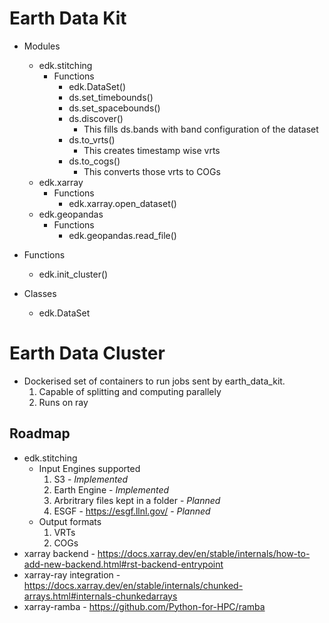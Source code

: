 # Earth Data Kit

* Modules
  * edk.stitching
    * Functions
      - edk.DataSet()
      - ds.set_timebounds()
      - ds.set_spacebounds()
      - ds.discover()
        * This fills ds.bands with band configuration of the dataset
      - ds.to_vrts()
        * This creates timestamp wise vrts
      - ds.to_cogs()
        * This converts those vrts to COGs
  * edk.xarray
    * Functions
      - edk.xarray.open_dataset()
  * edk.geopandas
    * Functions
      - edk.geopandas.read_file()

* Functions
  * edk.init_cluster()
* Classes
  * edk.DataSet

# Earth Data Cluster
* Dockerised set of containers to run jobs sent by earth_data_kit.
  1. Capable of splitting and computing parallely
  2. Runs on ray

## Roadmap
* edk.stitching
  * Input Engines supported
    1. S3 - *Implemented*
    2. Earth Engine - *Implemented*
    3. Arbritrary files kept in a folder - *Planned*
    4. ESGF - https://esgf.llnl.gov/ - *Planned*
  * Output formats
    1. VRTs
    2. COGs
* xarray backend - https://docs.xarray.dev/en/stable/internals/how-to-add-new-backend.html#rst-backend-entrypoint
* xarray-ray integration - https://docs.xarray.dev/en/stable/internals/chunked-arrays.html#internals-chunkedarrays
* xarray-ramba - https://github.com/Python-for-HPC/ramba